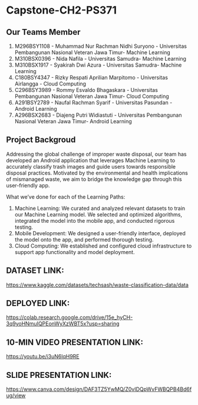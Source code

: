 # Capstone-CH2-PS371

## Our Teams Member
1. M296BSY1108 - Muhammad Nur Rachman Nidhi Suryono - Universitas Pembangunan Nasional Veteran Jawa Timur- Machine Learning
2. M310BSX0396 - Nida Nafila - Universitas Samudra- Machine Learning
3. M310BSX1917 - Syakirah Dwi Azura - Universitas Samudra- Machine Learning
4. C180BSY4347 - Rizky Respati Aprilian Marpitomo - Universitas Airlangga - Cloud Computing
5. C296BSY3989 - Rommy Esvaldo Bhagaskara - Universitas Pembangunan Nasional Veteran Jawa Timur- Cloud Computing
6. A291BSY2789 - Naufal Rachman Syarif - Universitas Pasundan - Android Learning
7. A296BSX2683 - Diajeng Putri Widiastuti - Universitas Pembangunan Nasional Veteran Jawa Timur- Android Learning

## Project Backgroud
Addressing the global challenge of improper waste disposal, our team has developed an Android application that leverages Machine Learning to accurately classify trash images and guide users towards responsible disposal practices. Motivated by the environmental and health implications of mismanaged waste, we aim to bridge the knowledge gap through this user-friendly app.

What we’ve done for each of the Learning Paths:

1. Machine Learning: We curated and analyzed relevant datasets to train our Machine Learning model. We selected and optimized algorithms, integrated the model into the mobile app, and conducted rigorous testing.
2. Mobile Development: We designed a user-friendly interface, deployed the model onto the app, and performed thorough testing.
3. Cloud Computing:  We established and configured cloud infrastructure to support app functionality and model deployment.

## DATASET LINK:
https://www.kaggle.com/datasets/techsash/waste-classification-data/data

## DEPLOYED LINK:
https://colab.research.google.com/drive/15e_hyCH-3q9yoHNmuIQPEonWyXzWBT5x?usp=sharing

## 10-MIN VIDEO PRESENTATION LINK:
https://youtu.be/i3uN6lqH9RE

## SLIDE PRESENTATION LINK:
https://www.canva.com/design/DAF3TZ5YwMQ/Z0vIDQpWvFWBQPB4Bd6fug/view 
